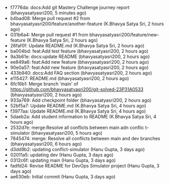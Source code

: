 - f7776da: docs:Add git Mastery Challenge journey report (bhavyasatyasri200, 5 minutes ago)
- b4bad08: Merge pull request #2 from bhavyasatyasri200/feature/another-feature (K.Bhavya Satya Sri, 2 hours ago)
- 031b6a4: Merge pull request #1 from bhavyasatyasri200/feature/new-feature (K.Bhavya Satya Sri, 2 hours ago)
- 26faf0f: Update README.md (K.Bhavya Satya Sri, 2 hours ago)
- ba004bd: feat:Add test feature (bhavyasatyasri200, 2 hours ago)
- 9a3b61e: docs:update README (bhavyasatyasri200, 2 hours ago)
- ee849a6: feat:Add new feature (bhavyasatyasri200, 2 hours ago)
- 90e0a57: feat:Add new feature (bhavyasatyasri200, 2 hours ago)
- 433b940: docs:Add FAQ section (bhavyasatyasri200, 2 hours ago)
- e115427: README.md (bhavyasatyasri200, 2 hours ago)
- 6fc16b1: Merge branch 'main' of https://github.com/bhavyasatyasri200/git-solved-23P31A0533 (bhavyasatyasri200, 2 hours ago)
- 933a769: Add checkpoint folder (bhavyasatyasri200, 2 hours ago)
- 52bf5a7: Update README.md (K.Bhavya Satya Sri, 4 hours ago)
- f3977aa: Update README.md (K.Bhavya Satya Sri, 4 hours ago)
- 5daeb2a: Add student information to README (K.Bhavya Satya Sri, 4 hours ago)
- 2532d7e: merge:Resolve all conflicts between main adn conflic t-simulator (bhavyasatyasri200, 5 hours ago)
- 7845474: merge: Resolve all conflicts between main and dev branches (bhavyasatyasri200, 6 hours ago)
- d3dd9b2: updating conflict-simulator (Hanu Gupta, 3 days ago)
- 02011a5: updating dev (Hanu Gupta, 3 days ago)
- 0312c6f: updating main (Hanu Gupta, 3 days ago)
- fadfd24: Revise README for DevOps Simulator project (Hanu Gupta, 3 days ago)
- ae630eb: Initial commit (Hanu Gupta, 3 days ago)